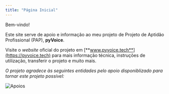 ```yaml
---
title: "Página Inicial"
---
```


Bem-vindo!

Este site serve de apoio e informação ao meu projeto de Projeto de Aptidão Profissional (PAP), **pyVoice**.

Visite o *website* oficial do projeto em [**www.pyvoice.tech**](https://pyvoice.tech) para mais informação técnica, instruções de utilização, transferir o projeto e muito mais.

<div></div>

*O projeto agradece às seguintes entidades pelo apoio disponiblizado para tornar este projeto possível:*

![Apoios](/images/barra_apoios.png)